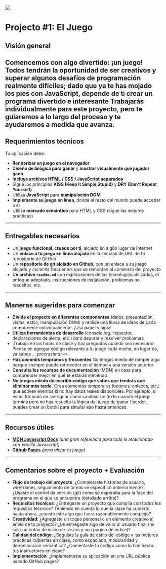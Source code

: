 ![](https://pataruco.github.io/ga-assets/assets/logos/ga.svg)
# Projecto #1: El Juego
## Visión general
Comencemos con algo divertido: **¡un juego!**
Todos tendrán la oportunidad de **ser creativos** y superar algunos **desafíos de programación realmente difíciles**; dado que ya te has mojado los pies con JavaScript, depende de ti crear un programa divertido e interesante
**Trabajarás individualmente para este proyecto**, pero te guiaremos a lo largo del proceso y te ayudaremos a medida que avanza.
---
## Requerimientos técnicos
Tu aplicación debe:
- **Renderizar un juego en el navegador**
- **Diseño de lalógica para ganar** y **mostrar visualmente qué jugador ganó**
- **Incluye archivos HTML / CSS / JavaScript separados**
- Sigue los principios **KISS (Keep It Simple Stupid)** y **DRY (Don't Repeat Yourself)**
- Utiliza **JavaScript** para **manipulación DOM**
- **Implementa su juego en línea**, donde el resto del mundo pueda acceder a él
- Utiliza **marcado semántico** para HTML y CSS (sigue las mejores prácticas)
---
## Entregables necesarios
- Un **juego funcional, creado por ti**, alojado en algún lugar de Internet
- Un **enlace a tu juego en línea alojado** en la sección de URL de tu repositorio de GitHub
- Un **repositorio de git alojado en Github**, con un enlace a su juego alojado y _commits_ frecuentes que se remontan al comienzo del proyecto
- **Un archivo `readme.md`** con explicaciones de las tecnologías utilizadas, el enfoque adoptado, instrucciones de instalación, problemas no resueltos, etc.
---
## Maneras sugeridas para comenzar
- **Divide el proyecto en diferentes componentes** (datos, presentación, vistas, estilo, manipulación DOM) y realice una lluvia de ideas de cada componente individualmente. ¡Usa papel y lapiz!
- **Utiliza herramientas de desarrollo** (console.log, inspector, declaraciones de alerta, etc.) para depurar y resolver problemas
- ¡Trabaja en las horas de clase y haz preguntas cuando sea necesario! Piense en agregar código relevante a tu juego cada noche, en lugar de, ya sabes ... _procrastinar_ :zzz:.
- **Haz _commits_ tempranos y frecuentes** No tengas miedo de romper algo porque siempre puede retroceder en el tiempo a una versión anterior.
- **Consulta los recursos de documentación** (MDN) en casa para comprender mejor en qué te estarás metiendo.
- **No tengas miedo de escribir código que sabes que tendrás que eliminar más tarde.** Crea elementos temporales (botones, enlaces, etc.) que activen eventos si no hay datos reales disponibles. Por ejemplo, si estás tratando de averiguar cómo cambiar un texto cuando el juego termina pero no has resuelto la lógica del juego de ganar / perder, puedes crear un botón para simular eso hasta entonces.
---
## Recursos útiles
- **[MDN Javascript Docs](https://developer.mozilla.org/en-US/docs/Web/JavaScript)** _(una gran referencia para todo lo relacionado con Vanilla Javascript)_
- **[Github Pages](https://pages.github.com)** _(para alojar tu juego)_
---
## Comentarios sobre el proyecto + Evaluación
- **Flujo de trabajo del proyecto**: ¿Completaste historias de usuario, wireframes, seguimiento de tareas se especificó anteriormente? ¿Usaste el control de versión (_git_) como se esperaba para la fase del programa en el que se encuentra (detallado arriba)?
- **Requisitos técnicos**: ¿Entregaste un proyecto que cumplía con todos los requisitos técnicos? Teniendo en cuenta lo que la clase ha cubierto hasta ahora, ¿construiste algo que fuera razonablemente complejo?
- **Creatividad**: ¿Agregaste un toque personal o un elemento creativo al envío de tu proyecto? ¿Le entregaste algo de valor al usuario final (no solo un botón de inicio de sesión y una página de índice)?
- **Calidad del código**: ¿Seguiste la guía de estilo del código y las mejores prácticas cubiertas en clase, como espaciado, modularidad y denominación semántica? ¿Comentaste tu código como lo han hecho tus instructores en clase?
- **Implementación**: ¿Implementaste su aplicación en una URL pública usando GitHub pages?





